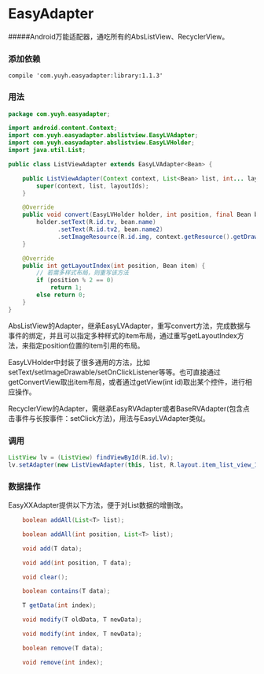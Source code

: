 # EasyAdapter
#####Android万能适配器，通吃所有的AbsListView、RecyclerView。

### 添加依赖
```
compile 'com.yuyh.easyadapter:library:1.1.3'
```

### 用法
```java
package com.yuyh.easyadapter;

import android.content.Context;
import com.yuyh.easyadapter.abslistview.EasyLVAdapter;
import com.yuyh.easyadapter.abslistview.EasyLVHolder;
import java.util.List;

public class ListViewAdapter extends EasyLVAdapter<Bean> {

    public ListViewAdapter(Context context, List<Bean> list, int... layoutIds) {
        super(context, list, layoutIds);
    }

    @Override
    public void convert(EasyLVHolder holder, int position, final Bean bean) {
        holder.setText(R.id.tv, bean.name)
              .setText(R.id.tv2, bean.name2)
              .setImageResource(R.id.img, context.getResource().getDrawable(bean.imgRes));
    }

    @Override
    public int getLayoutIndex(int position, Bean item) {
        // 若需多样式布局，则重写该方法
        if (position % 2 == 0)
            return 1;
        else return 0;
    }
}
```
AbsListView的Adapter，继承EasyLVAdapter，重写convert方法，完成数据与事件的绑定，并且可以指定多种样式的item布局，通过重写getLayoutIndex方法，来指定position位置的item引用的布局。

EasyLVHolder中封装了很多通用的方法，比如setText/setImageDrawable/setOnClickListener等等。也可直接通过getConvertView取出item布局，或者通过getView(int id)取出某个控件，进行相应操作。

RecyclerView的Adapter，需继承EasyRVAdapter或者BaseRVAdapter(包含点击事件与长按事件：setClick方法)，用法与EasyLVAdapter类似。

### 调用
```java
ListView lv = (ListView) findViewById(R.id.lv);
lv.setAdapter(new ListViewAdapter(this, list, R.layout.item_list_view_1, R.layout.item_list_view_2));
```

### 数据操作
EasyXXAdapter提供以下方法，便于对List数据的增删改。
```java
    boolean addAll(List<T> list);

    boolean addAll(int position, List<T> list);

    void add(T data);

    void add(int position, T data);

    void clear();

    boolean contains(T data);

    T getData(int index);

    void modify(T oldData, T newData);

    void modify(int index, T newData);

    boolean remove(T data);

    void remove(int index);
```
